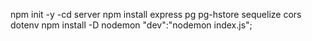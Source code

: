 npm init -y -cd server
npm install express pg pg-hstore sequelize cors dotenv
npm install -D nodemon
"dev":"nodemon index.js";